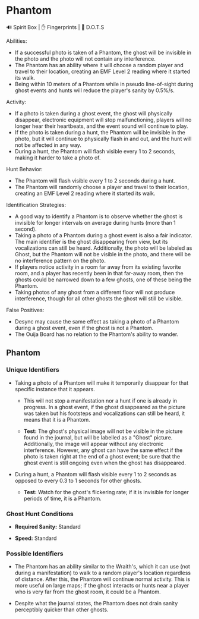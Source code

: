 # Phantom

🔊 Spirit Box | ✋ Fingerprints | 👻 D.O.T.S

Abilities:

-   If a successful photo is taken of a Phantom, the ghost will be invisible in the photo and the photo will not contain any interference.
-   The Phantom has an ability where it will choose a random player and travel to their location, creating an EMF Level 2 reading where it started its walk.
-   Being within 10 meters of a Phantom while in pseudo line-of-sight during ghost events and hunts will reduce the player's sanity by 0.5%/s.

Activity:

-   If a photo is taken during a ghost event, the ghost will physically disappear, electronic equipment will stop malfunctioning, players will no longer hear their heartbeats, and the event sound will continue to play.
-   If the photo is taken during a hunt, the Phantom will be invisible in the photo, but it will continue to physically flash in and out, and the hunt will not be affected in any way.
-   During a hunt, the Phantom will flash visible every 1 to 2 seconds, making it harder to take a photo of.

Hunt Behavior:

-   The Phantom will flash visible every 1 to 2 seconds during a hunt.
-   The Phantom will randomly choose a player and travel to their location, creating an EMF Level 2 reading where it started its walk.

Identification Strategies:

-   A good way to identify a Phantom is to observe whether the ghost is invisible for longer intervals on average during hunts (more than 1 second).
-   Taking a photo of a Phantom during a ghost event is also a fair indicator. The main identifier is the ghost disappearing from view, but its vocalizations can still be heard. Additionally, the photo will be labeled as Ghost, but the Phantom will not be visible in the photo, and there will be no interference pattern on the photo.
-   If players notice activity in a room far away from its existing favorite room, and a player has recently been in that far-away room, then the ghosts could be narrowed down to a few ghosts, one of these being the Phantom.
-   Taking photos of any ghost from a different floor will not produce interference, though for all other ghosts the ghost will still be visible.

False Positives:

-   Desync may cause the same effect as taking a photo of a Phantom during a ghost event, even if the ghost is not a Phantom.
-   The Ouija Board has no relation to the Phantom's ability to wander.

## Phantom	

### Unique Identifiers

* Taking a photo of a Phantom will make it temporarily disappear for that specific instance that it appears. 

    * This will not stop a manifestation nor a hunt if one is already in progress. In a ghost event, if the ghost disappeared as the picture was taken but his footsteps and vocalizations can still be heard, it means that it is a Phantom.

    * **Test:** The ghost's physical image will not be visible in the picture found in the journal, but will be labelled as a "Ghost" picture. Additionally, the image will appear without any electronic interference. However, any ghost can have the same effect if the photo is taken right at the end of a ghost event; be sure that the ghost event is still ongoing even when the ghost has disappeared.

* During a hunt, a Phantom will flash visible every 1 to 2 seconds as opposed to every 0.3 to 1 seconds for other ghosts. 

    * **Test:** Watch for the ghost's flickering rate; if it is invisible for longer periods of time, it is a Phantom.

### Ghost Hunt Conditions
* **Required Sanity:** Standard

* **Speed:** Standard

### Possible Identifiers
* The Phantom has an ability similar to the Wraith's, which it can use (not during a manifestation) to walk to a random player's location regardless of distance. After this, the Phantom will continue normal activity. This is more useful on large maps; if the ghost interacts or hunts near a player who is very far from the ghost room, it could be a Phantom.

* Despite what the journal states, the Phantom does not drain sanity perceptibly quicker than other ghosts.